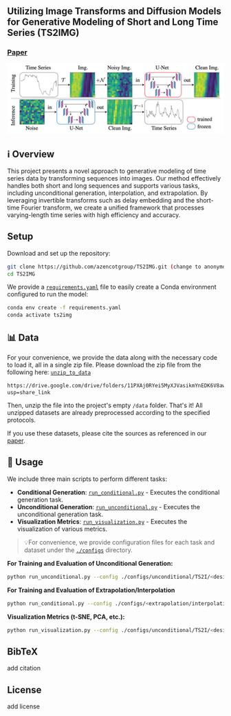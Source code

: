 ##  Utilizing Image Transforms and Diffusion Models for Generative Modeling of Short and Long Time Series (TS2IMG)

### [Paper]()
![TS2IMG samples](visuals/ts2img.png)
## ℹ️ Overview
This project presents a novel approach to generative modeling of time series data by transforming sequences into images. Our method effectively handles both short and long sequences and supports various tasks, including unconditional generation, interpolation, and extrapolation. By leveraging invertible transforms such as delay embedding and the short-time Fourier transform,
 we create a unified framework that processes varying-length time series with high efficiency and accuracy.
## Setup
Download and set up the repository:
```bash
git clone https://github.com/azencotgroup/TS2IMG.git (change to anonymous)
cd TS2IMG
```

We provide a [`requirements.yaml`](requirements.yaml) file to easily create a Conda environment configured to run the model:
```bash
conda env create -f requirements.yaml
conda activate ts2img
```
## 📊 Data
For your convenience, we provide the data along with the necessary code to load it, all in a single zip file. Please download the zip file from the following here: [`unzip_to_data`](https://drive.google.com/drive/folders/11PXAj0RYei5MyXJVasikmYnEDK6V8awt?usp=share_link)

```
https://drive.google.com/drive/folders/11PXAj0RYei5MyXJVasikmYnEDK6V8awt?usp=share_link
```
Then, unzip the file into the project's empty `/data` folder. That's it! All unzipped datasets are already preprocessed according to the specified protocols.

If you use these datasets, please cite the sources as referenced in our [paper](link_to_your_paper).
## :rocket: Usage
We include three main scripts to perform different tasks:

- **Conditional Generation**: [`run_conditional.py`](run_conditional.py) - Executes the conditional generation task.
- **Unconditional Generation**: [`run_unconditional.py`](run_unconditional.py) - Executes the unconditional generation task.
- **Visualization Metrics**: [`run_visualization.py`](run_visualization.py) - Executes the visualization of various metrics.
  
>💡For convenience, we provide configuration files for each task and dataset under the [`./configs`](./configs) directory.

**For Training and Evaluation of Unconditional Generation:**
```bash
python run_unconditional.py --config ./configs/unconditional/TS2I/<desired_dataset>.yaml
```
**For Training and Evaluation of Extrapolation/Interpolation**
```bash
python run_conditional.py --config ./configs/<extrapolation/interpolation>/TS2I/<desired_dataset>.yaml
```
**Visualization Metrics (t-SNE, PCA, etc.):**
```bash
python run_visualization.py --config ./configs/unconditional/TS2I/<desired_dataset>.yaml
```
## BibTeX
add citation
## License
add license 


